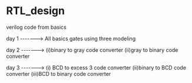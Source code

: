 # RTL_design
verilog code from basics 

day 1 -------> All basics gates using three modeling

day 2 -------> (i)binary to gray code converter 
               (ii)gray to binary code converter
                
day 3 -------> (i) BCD to excess 3 code converter
               (ii)binary to BCD code converter
               (iii)BCD to binary code converter 
